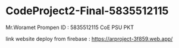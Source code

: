 # CodeProject2-Final-5835512115

Mr.Woramet Prompen ID : 5835512115 CoE PSU PKT

link website deploy from firebase : https://arproject-3f859.web.app/

